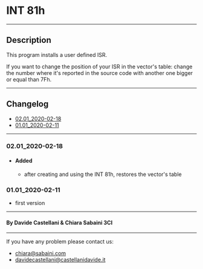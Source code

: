 # INT 81h
---

## Description
This program installs a user defined ISR.

If you want to change the position of your ISR in the vector's table: change the number where it's reported in the source code with another one bigger or equal than 7Fh.

--- 
## Changelog 

- [02.01_2020-02-18](#0201_2020-02-18)
- [01.01_2020-02-11](#0101_2020-02-11)

---
### 02.01_2020-02-18
- #### Added
  - after creating and using the INT 81h, restores the vector's table
  
### 01.01_2020-02-11
- first version

---
#### By Davide Castellani & Chiara Sabaini 3CI
---
If you have any problem please contact us:

- chiara@sabaini.com 
- davidecastellani@castellanidavide.it
